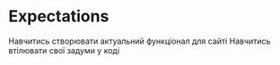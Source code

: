 # Expectations

Навчитись створювати актуальний функціонал для сайті 
Навчитись втілювати свої задуми у коді 